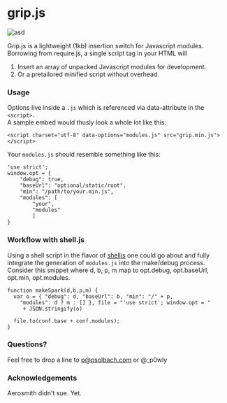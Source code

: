 grip.js
=======  

![asd](http://heimdash.com/grip.svg)  
  
Grip.js is a lightweight (1kb) insertion switch for Javascript modules.  
Borrowing from require.js, a single script tag in your HTML will

1. Insert an array of unpacked Javascript modules for development.
2. Or a pretailored minified script without overhead.

### Usage

Options live inside a `.js` which is referenced via data-attribute in the `<script>`.  
A sample embed would thusly look a whole lot like this:

    <script charset="utf-8" data-options="modules.js" src="grip.min.js"></script>
    
Your `modules.js` should resemble something like this:

    'use strict';
    window.opt = {
    	"debug": true,
    	"baseUrl": "optional/static/root",
    	"min": "/path/to/your.min.js",
    	"modules": [
    		"your",
    		"modules"
    		]
    }
    
### Workflow with shell.js

Using a shell script in the flavor of [shelljs](https://github.com/arturadib/shelljs) one could go about and
fully integrate the generation of `modules.js` into the make/debug process.
Consider this snippet where d, b, p, m map to opt.debug, opt.baseUrl, opt.min, opt.modules.

    function makeSpark(d,b,p,m) {
      var o = { "debug": d, "baseUrl": b, "min": "/" + p,
        "modules": d ? m : [] }, file = "'use strict'; window.opt = "
         + JSON.stringify(o)
      
      file.to(conf.base + conf.modules);
    }


    
### Questions?

Feel free to drop a line to p@psolbach.com or @_p0wly

### Acknowledgements

Aerosmith didn't sue. Yet.
